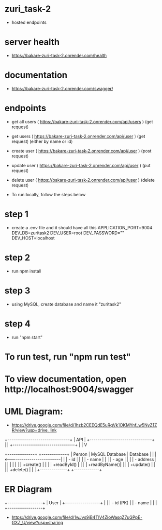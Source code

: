 # zuri_task-2

- hosted endpoints

# server health
- https://bakare-zuri-task-2.onrender.com/health
# documentation
- https://bakare-zuri-task-2.onrender.com/swagger/

# endpoints
- get all users ( https://bakare-zuri-task-2.onrender.com/api/users ) (get request)
- get users ( https://bakare-zuri-task-2.onrender.com/api/user ) (get request) (either by name or id)
- create user ( https://bakare-zuri-task-2.onrender.com/api/user ) (post request)
- update user ( https://bakare-zuri-task-2.onrender.com/api/user ) (put request)
- delete user ( https://bakare-zuri-task-2.onrender.com/api/user ) (delete request)

- To run locally, follow the steps below
# step 1
- create a .env file and it should have all this
    APPLICATION_PORT=9004
    DEV_DB=zuritask2
    DEV_USER=root
    DEV_PASSWORD=""
    DEV_HOST=localhost

# step 2
- run npm install

# step 3
- using MySQL, create database and name it "zuritask2"
# step 4
- run "npm start"

# To run test, run "npm run test"

# To view documentation, open http://localhost:9004/swagger

# UML Diagram: 
- https://drive.google.com/file/d/1hzb2CEEQdE5uRqVk1OKMYnf_w5NyZ1ZR/view?usp=drive_link

+--------------------------------+
|   API                          |
+--------------------------------+
|                                |
+--------------------------------+
        |
        |
        V

+--------------+                           +-------------+
|    Person    |   MySQL Database           |  Database   |
|              |<--------------------------|             |
| - id         |                           |             |
| - name       |                           |             |
| - age        |                           |             |
| - address    |                           |             |
|              |                           |             |
| +create()   |                           |             |
| +readById() |                           |             |
| +readByName()|                           |             |
| +update()   |                           |             |
| +delete()   |                           |             |
+--------------+                           +-------------+


# ER Diagram

+------------------+
|      User        |
+------------------+
|                  |
| - id (PK)        |
| - name           |
|                  |
+------------------+

- https://drive.google.com/file/d/1wJvs9jB4TlV4ZioWasqZ7uGPpE-GXZ_U/view?usp=sharing